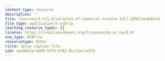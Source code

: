 ```yaml
---
content_type: resource
description: ''
file: /courses/5-111-principles-of-chemical-science-fall-2008/aeeb0e1abd9852f9b7620ccfaecce27e_l-BNoAPe6qo.vtt
file_type: application/x-subrip
learning_resource_types: []
license: https://creativecommons.org/licenses/by-nc-sa/4.0/
ocw_type: OCWFile
resourcetype: Other
title: 3play caption file
uid: aeeb0e1a-bd98-52f9-b762-0ccfaecce27e
---
```

